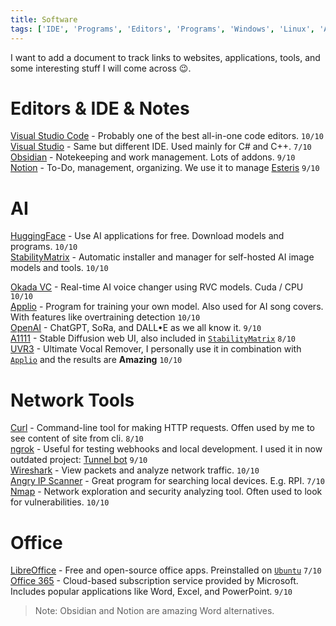```yaml
---
title: Software
tags: ['IDE', 'Programs', 'Editors', 'Programs', 'Windows', 'Linux', 'AI']
---
```


I want to add a document to track links to websites, applications, tools, and some interesting stuff I will come across 😉.

# Editors & IDE & Notes

[Visual Studio Code](https://code.visualstudio.com/) - Probably one of the best all-in-one code editors. ```10/10``` <br />
[Visual Studio](https://code.visualstudio.com/) - Same but different IDE. Used mainly for C# and C++. ```7/10``` <br />
[Obsidian](https://obsidian.md/) - Notekeeping and work management. Lots of addons. ```9/10``` <br />
[Notion](https://notion.so) - To-Do, management, organizing. We use it to manage [Esteris](https://esteris.eu) ```9/10``` <br />


# AI

[HuggingFace](https://huggingface.co/) - Use AI applications for free. Download models and programs. ```10/10``` <br />
[StabilityMatrix](https://github.com/LykosAI/StabilityMatrix) - Automatic installer and manager for self-hosted AI image models and tools. ```10/10``` <br />


[Okada VC](https://github.com/w-okada/voice-changer) - Real-time AI voice changer using RVC models. Cuda / CPU ```10/10``` <br />
[Applio](https://applio.org/) - Program for training your own model. Also used for AI song covers. With features like overtraining detection ```10/10``` <br />
[OpenAI](https://openai.com/) - ChatGPT, SoRa, and DALL•E as we all know it. ```9/10``` <br />
[A1111](https://huggingface.co/) - Stable Diffusion web UI, also included in [`StabilityMatrix`](#ai)  ```8/10``` <br />
[UVR3](https://ultimatevocalremover.com/) - Ultimate Vocal Remover, I personally use it in combination with [`Applio`](#ai) and the results are **Amazing** ```10/10```<br />

# Network Tools

[Curl](https://curl.se/) - Command-line tool for making HTTP requests. Offen used by me to see content of site from cli. ```8/10``` <br />
[ngrok](https://ngrok.com/) - Useful for testing webhooks and local development. I used it in now outdated project: [Tunnel bot](https://github.com/wrexik/discord-tunnel-bot)  ```9/10``` <br />
[Wireshark](https://www.wireshark.org/) - View packets and analyze network traffic. ```10/10``` <br />
[Angry IP Scanner](https://angryip.org/) - Great program for searching local devices. E.g. RPI. ```7/10``` <br />
[Nmap](https://nmap.org/) - Network exploration and security analyzing tool. Often used to look for vulnerabilities. ```10/10``` <br />

# Office
[LibreOffice](https://www.libreoffice.org/) - Free and open-source office apps. Preinstalled on [`Ubuntu`](https://wrexik.xyz/index/OSs) ```7/10``` <br />
[Office 365](https://www.office.com/) - Cloud-based subscription service provided by Microsoft. Includes popular applications like Word, Excel, and PowerPoint. ```9/10``` <br />
> Note: Obsidian and Notion are amazing Word alternatives.


